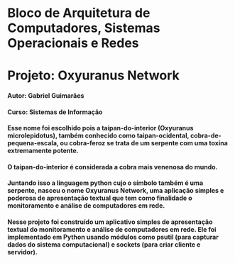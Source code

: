 # Bloco de Arquitetura de Computadores, Sistemas Operacionais e Redes

# Projeto: Oxyuranus Network

  #### Autor: Gabriel Guimarães
  #### Curso: Sistemas de Informação

#### Esse nome foi escolhido pois a taipan-do-interior (Oxyuranus microlepidotus), também conhecido como taipan-ocidental, cobra-de-pequena-escala, ou cobra-feroz se trata de um serpente com uma toxina extremamente potente.  
#### O taipan-do-interior é considerada a cobra mais venenosa do mundo. 
#### Juntando isso a linguagem python cujo o símbolo também é uma serpente, nasceu o nome Oxyuranus Network, uma aplicação simples e poderosa de apresentação textual que tem como finalidade o monitoramento e análise de computadores em rede.
  
#### Nesse projeto foi construído um aplicativo simples de apresentação textual do monitoramento e análise de computadores em rede. Ele foi implementado em Python usando módulos como psutil (para capturar dados do sistema computacional) e sockets (para criar cliente e servidor).
